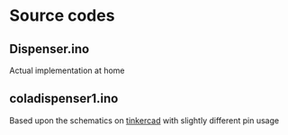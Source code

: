 # Source codes
## Dispenser.ino
Actual implementation at home
## coladispenser1.ino
Based upon the schematics on [tinkercad](https://www.tinkercad.com/things/cmaVnJhIC8s-arduinosodadispenser/editel?sharecode=QzYnbOGM9VaRFk2rTPdcM91kZZTXsqD3dD85tQlWCrE=) with slightly different pin usage